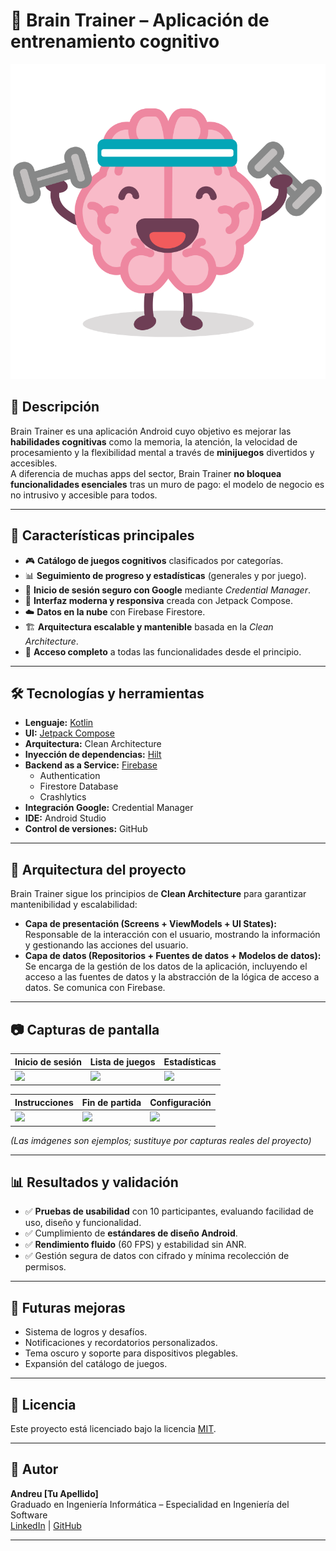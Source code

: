 # 🧠 Brain Trainer – Aplicación de entrenamiento cognitivo
![Brain Trainer Icon](app/src/main/res/drawable/app_icon.png)

## 📌 Descripción
Brain Trainer es una aplicación Android cuyo objetivo es mejorar las **habilidades cognitivas** como la memoria, la atención, la velocidad de procesamiento y la flexibilidad mental a través de **minijuegos** divertidos y accesibles.  
A diferencia de muchas apps del sector, Brain Trainer **no bloquea funcionalidades esenciales** tras un muro de pago: el modelo de negocio es no intrusivo y accesible para todos.

---

## 🎯 Características principales
- 🎮 **Catálogo de juegos cognitivos** clasificados por categorías.
- 📊 **Seguimiento de progreso y estadísticas** (generales y por juego).
- 🔐 **Inicio de sesión seguro con Google** mediante *Credential Manager*.
- 🎨 **Interfaz moderna y responsiva** creada con Jetpack Compose.
- ☁️ **Datos en la nube** con Firebase Firestore.
- 🏗️ **Arquitectura escalable y mantenible** basada en la *Clean Architecture*.
- 📱 **Acceso completo** a todas las funcionalidades desde el principio.

---

## 🛠️ Tecnologías y herramientas
- **Lenguaje:** [Kotlin](https://kotlinlang.org/)
- **UI:** [Jetpack Compose](https://developer.android.com/jetpack/compose)
- **Arquitectura:** Clean Architecture
- **Inyección de dependencias:** [Hilt](https://dagger.dev/hilt/)
- **Backend as a Service:** [Firebase](https://firebase.google.com/)  
  - Authentication  
  - Firestore Database  
  - Crashlytics
- **Integración Google:** Credential Manager
- **IDE:** Android Studio
- **Control de versiones:** GitHub

---

## 📐 Arquitectura del proyecto
Brain Trainer sigue los principios de **Clean Architecture** para garantizar mantenibilidad y escalabilidad:

- **Capa de presentación (Screens + ViewModels + UI States):** Responsable de la interacción con el usuario, mostrando la información y gestionando las acciones del usuario.
- **Capa de datos (Repositorios + Fuentes de datos + Modelos de datos):** Se encarga de la gestión de los datos de la aplicación, incluyendo el acceso a las fuentes de datos y la abstracción de la lógica de acceso a datos. Se comunica con Firebase.

---

## 📷 Capturas de pantalla
| Inicio de sesión | Lista de juegos | Estadísticas |
|------------------|-----------------|--------------|
| ![](docs/login.png) | ![](docs/games.png) | ![](docs/stats.png) |

| Instrucciones | Fin de partida | Configuración |
|---------------|---------------|---------------|
| ![](docs/instructions.png) | ![](docs/gameover.png) | ![](docs/settings.png) |

*(Las imágenes son ejemplos; sustituye por capturas reales del proyecto)*

---

## 📊 Resultados y validación
- ✅ **Pruebas de usabilidad** con 10 participantes, evaluando facilidad de uso, diseño y funcionalidad.
- ✅ Cumplimiento de **estándares de diseño Android**.
- ✅ **Rendimiento fluido** (60 FPS) y estabilidad sin ANR.
- ✅ Gestión segura de datos con cifrado y mínima recolección de permisos.

---

## 🚀 Futuras mejoras
- Sistema de logros y desafíos.
- Notificaciones y recordatorios personalizados.
- Tema oscuro y soporte para dispositivos plegables.
- Expansión del catálogo de juegos.

---

## 📄 Licencia
Este proyecto está licenciado bajo la licencia [MIT](LICENSE).

---

## 👤 Autor
**Andreu [Tu Apellido]**  
Graduado en Ingeniería Informática – Especialidad en Ingeniería del Software  
[LinkedIn](https://www.linkedin.com/in/tu-perfil) | [GitHub](https://github.com/tu-usuario)

---
